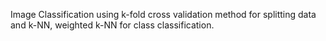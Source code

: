 Image Classification using k-fold cross validation method for splitting data and k-NN, weighted k-NN for class classification.
